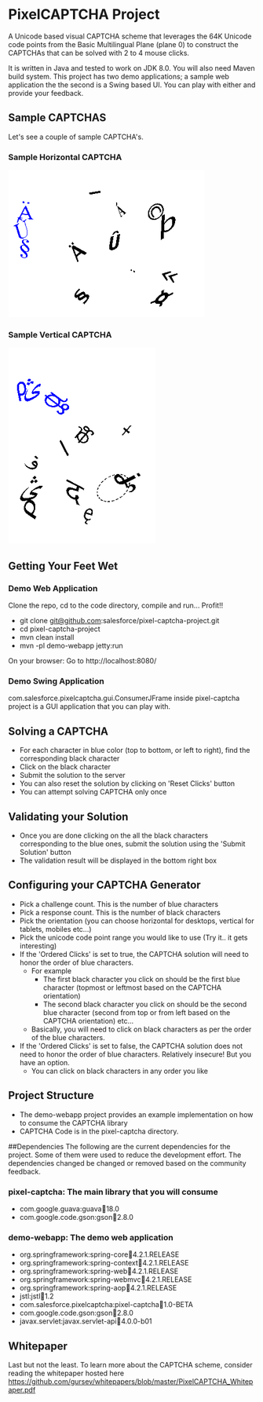 # PixelCAPTCHA Project
A Unicode based visual CAPTCHA scheme that leverages the 64K Unicode code points from the Basic Multilingual Plane (plane 0) to construct the CAPTCHAs that can be solved with 2 to 4 mouse clicks.

It is written in Java and tested to work on JDK 8.0. You will also need Maven build system. This project has two demo applications; a sample web application the the second is a Swing based UI. You can play with either and provide your feedback.

## Sample CAPTCHAS
Let's see a couple of sample CAPTCHA's.

### Sample Horizontal CAPTCHA
![Alt text](https://raw.githubusercontent.com/gursev/misc/master/sample-pixel-captcha/horizontal_captcha.png)

### Sample Vertical CAPTCHA
![Alt text](https://raw.githubusercontent.com/gursev/misc/master/sample-pixel-captcha/vertical_captcha.png)

## Getting Your Feet Wet
### Demo Web Application
Clone the repo, cd to the code directory, compile and run... Profit!!
* git clone git@github.com:salesforce/pixel-captcha-project.git
* cd pixel-captcha-project
* mvn clean install
* mvn -pl demo-webapp jetty:run

On your browser: Go to http://localhost:8080/

### Demo Swing Application
com.salesforce.pixelcaptcha.gui.ConsumerJFrame inside pixel-captcha project is a GUI application that you can play with.

## Solving a CAPTCHA
* For each character in blue color (top to bottom, or left to right), find the corresponding black character
* Click on the black character
* Submit the solution to the server
* You can also reset the solution by clicking on 'Reset Clicks' button
* You can attempt solving CAPTCHA only once

## Validating your Solution
* Once you are done clicking on the all the black characters corresponding to the blue ones, submit the solution using the 'Submit Solution' button
* The validation result will be displayed in the bottom right box

## Configuring your CAPTCHA Generator
* Pick a challenge count. This is the number of blue characters
* Pick a response count. This is the number of black characters
* Pick the orientation (you can choose horizontal for desktops, vertical for tablets, mobiles etc...)
* Pick the unicode code point range you would like to use (Try it.. it gets interesting)
* If the 'Ordered Clicks' is set to true, the CAPTCHA solution will need to honor the order of blue characters. 
  * For example
    * The first black character you click on should be the first blue character (topmost or leftmost based on the CAPTCHA orientation)
    * The second black character you click on should be the second blue character (second from top or from left based on the CAPTCHA orientation) etc... 
  * Basically, you will need to click on black characters as per the order of the blue characters.
* If the 'Ordered Clicks' is set to false, the CAPTCHA solution does not need to honor the order of blue characters. Relatively insecure! But you have an option.
  * You can click on black characters in any order you like

## Project Structure
* The demo-webapp project provides an example implementation on how to consume the CAPTCHA library
* CAPTCHA Code is in the pixel-captcha directory.

##Dependencies
The following are the current dependencies for the project. Some of them were used to reduce the development effort. The dependencies changed be changed or removed based on the community feedback.

### pixel-captcha: The main library that you will consume
* com.google.guava:guava:jar:18.0
* com.google.code.gson:gson:jar:2.8.0

### demo-webapp: The demo web application
* org.springframework:spring-core:jar:4.2.1.RELEASE
* org.springframework:spring-context:jar:4.2.1.RELEASE
* org.springframework:spring-web:jar:4.2.1.RELEASE
* org.springframework:spring-webmvc:jar:4.2.1.RELEASE
* org.springframework:spring-aop:jar:4.2.1.RELEASE
* jstl:jstl:jar:1.2
* com.salesforce.pixelcaptcha:pixel-captcha:jar:1.0-BETA
* com.google.code.gson:gson:jar:2.8.0
* javax.servlet:javax.servlet-api:jar:4.0.0-b01

## Whitepaper

Last but not the least. To learn more about the CAPTCHA scheme, consider reading the whitepaper hosted here https://github.com/gursev/whitepapers/blob/master/PixelCAPTCHA_Whitepaper.pdf

